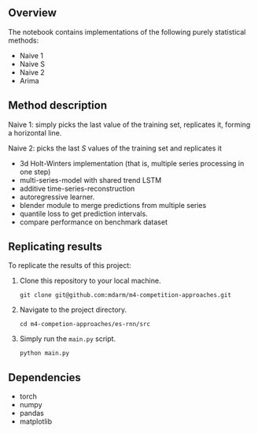 ## Overview
The notebook contains implementations of the following purely statistical methods:

- Naive 1
- Naive S
- Naive 2
- Arima

## Method description

Naive 1: simply picks the last value of the training set, replicates it, forming a horizontal line.

Naive 2: picks the last $S$ values of the training set and replicates it

- 3d Holt-Winters implementation (that is, multiple series processing in one step)
- multi-series-model with shared trend LSTM
- additive time-series-reconstruction
- autoregressive learner.
- blender module to merge predictions from multiple series
- quantile loss to get prediction intervals.
- compare performance on benchmark dataset


## Replicating results

To replicate the results of this project:

1. Clone this repository to your local machine.
   ```
   git clone git@github.com:mdarm/m4-competition-approaches.git
   ```
2. Navigate to the project directory.
   ```
   cd m4-competion-approaches/es-rnn/src 
   ```
3. Simply run the `main.py` script.
   ```
   python main.py
   ```

## Dependencies

- torch
- numpy
- pandas
- matplotlib

